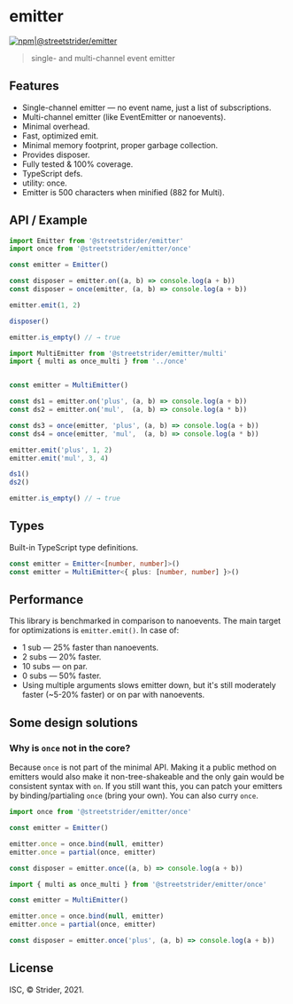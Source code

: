 # emitter

[![npm|@streetstrider/emitter](http://img.shields.io/badge/npm-@streetstrider/emitter-CB3837.svg?style=flat-square)](https://www.npmjs.org/package/@streetstrider/emitter)

> single- and multi-channel event emitter

## Features
* Single-channel emitter — no event name, just a list of subscriptions.
* Multi-channel emitter (like EventEmitter or nanoevents).
* Minimal overhead.
* Fast, optimized emit.
* Minimal memory footprint, proper garbage collection.
* Provides disposer.
* Fully tested & 100% coverage.
* TypeScript defs.
* utility: once.
* Emitter is 500 characters when minified (882 for Multi).

## API / Example
```js
import Emitter from '@streetstrider/emitter'
import once from '@streetstrider/emitter/once'

const emitter = Emitter()

const disposer = emitter.on((a, b) => console.log(a + b))
const disposer = once(emitter, (a, b) => console.log(a + b))

emitter.emit(1, 2)

disposer()

emitter.is_empty() // → true
```

```js
import MultiEmitter from '@streetstrider/emitter/multi'
import { multi as once_multi } from '../once'


const emitter = MultiEmitter()

const ds1 = emitter.on('plus', (a, b) => console.log(a + b))
const ds2 = emitter.on('mul',  (a, b) => console.log(a * b))

const ds3 = once(emitter, 'plus', (a, b) => console.log(a + b))
const ds4 = once(emitter, 'mul',  (a, b) => console.log(a * b))

emitter.emit('plus', 1, 2)
emitter.emit('mul', 3, 4)

ds1()
ds2()

emitter.is_empty() // → true
```

## Types
Built-in TypeScript type definitions.
```typescript
const emitter = Emitter<[number, number]>()
const emitter = MultiEmitter<{ plus: [number, number] }>()
```

## Performance
This library is benchmarked in comparison to nanoevents. The main target for optimizations is `emitter.emit()`.
In case of:
* 1 sub — 25% faster than nanoevents.
* 2 subs — 20% faster.
* 10 subs — on par.
* 0 subs — 50% faster.
* Using multiple arguments slows emitter down, but it's still moderately faster (~5-20% faster) or on par with nanoevents.

## Some design solutions
### Why is `once` not in the core?
Because `once` is not part of the minimal API. Making it a public method on emitters would also make it non-tree-shakeable and the only gain would be consistent syntax with `on`. If you still want this, you can patch your emitters by binding/partialing `once` (bring your own). You can also curry `once`.

```js
import once from '@streetstrider/emitter/once'

const emitter = Emitter()

emitter.once = once.bind(null, emitter)
emitter.once = partial(once, emitter)

const disposer = emitter.once((a, b) => console.log(a + b))
```

```js
import { multi as once_multi } from '@streetstrider/emitter/once'

const emitter = MultiEmitter()

emitter.once = once.bind(null, emitter)
emitter.once = partial(once, emitter)

const disposer = emitter.once('plus', (a, b) => console.log(a + b))
```


## License
ISC, © Strider, 2021.
